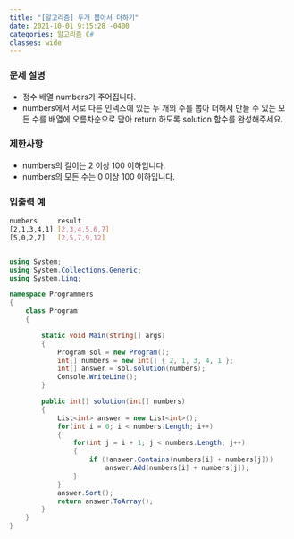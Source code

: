 ```yaml
---
title: "[알고리즘] 두개 뽑아서 더하기"
date: 2021-10-01 9:15:28 -0400
categories: 알고리즘 C#
classes: wide
---
```


### 문제 설명

- 정수 배열 numbers가 주어집니다.
- numbers에서 서로 다른 인덱스에 있는 두 개의 수를 뽑아 더해서 만들 수 있는 모든 수를 배열에 오름차순으로 담아 return 하도록 solution 함수를 완성해주세요.

### 제한사항

- numbers의 길이는 2 이상 100 이하입니다.
- numbers의 모든 수는 0 이상 100 이하입니다.

### 입출력 예

```sh
numbers		result
[2,1,3,4,1]	[2,3,4,5,6,7]
[5,0,2,7]	[2,5,7,9,12]
```

```csharp

using System;
using System.Collections.Generic;
using System.Linq;

namespace Programmers
{
    class Program
    {

        static void Main(string[] args)
        {
            Program sol = new Program();
            int[] numbers = new int[] { 2, 1, 3, 4, 1 };
            int[] answer = sol.solution(numbers);
            Console.WriteLine();
        }

        public int[] solution(int[] numbers)
        {
            List<int> answer = new List<int>();
            for(int i = 0; i < numbers.Length; i++)
            {
                for(int j = i + 1; j < numbers.Length; j++)
                {
                    if (!answer.Contains(numbers[i] + numbers[j]))
                        answer.Add(numbers[i] + numbers[j]);
                }
            }
            answer.Sort();
            return answer.ToArray();
        }
    }
}

```